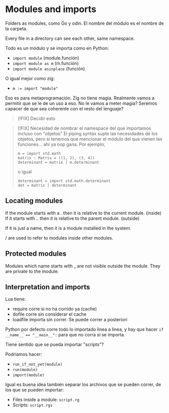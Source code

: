 # Modules and imports

Folders as modules, como Go y odin. El nombre del módulo es el nombre de la
carpeta.

Every file in a directory can see each other, same namespace.

Todo es un módulo y se importa como en Python:

- `import module` (module.función)
- `import module as m` (m.función)
- `import module asinplace` (función)

O igual mejor como zig:

- `m := import "module"`

Eso es para metaprogramación. Zig no tiene magia.
Realmente vamos a permitir que se le de un uso a eso.
No le vamos a meter magia? Seremos capacer de que sea coherente con el resto
del lenguaje? 

> [!FIX] Decidir esto

> [!FIX] Necesidad de nombrar el namespace del que importamos incluso con "objetos"
> El piping syntax suple las necesidades de los objetos, pero si tenemos que
> mencionar el módulo del que vienen las funciones... ahí ya oop gana.
> Por ejemplo,
> ```rg
> m = import std.math
> matrix : Matrix = ((1, 2), (3, 4))
> determinant = matrix | m.determinant
> ```
> o igual
> ```rg
> determinant = import std.math.determinant
> det = matrix | determinant
> ```


## Locating modules

If the module starts with a . then it is relative to the current module. (inside)
If it starts with .. then it is relative to the parent module. (outside)

If it is just a name, then it is a module installed in the system.

/ are used to refer to modules inside other modules.


## Protected modules

Modules which name starts with _ are not visible outside the module. They are
private to the module.


## Interpretation and imports

Lua tiene:
- require corre si no ha corrido ya (cache)
- dofile corre sin considerar el cache
- loadfile importa sin correr. Se puede correr a posteriori

Python por defecto corre todo lo importado linea a linea, y hay que hacer `if __name__ == "__main__":` para que no corra si se importa.

Tiene sentido que se pueda importar "scripts"?

Podríamos hacer:
- `run_if_not_yet(module)`
- `run(module)`
- `import(module)`


Igual es buena idea también separar los archivos que se pueden correr, de los
que se pueden importar:

- Files inside a module: `script.rg`
- Scripts: `script.rgs`

